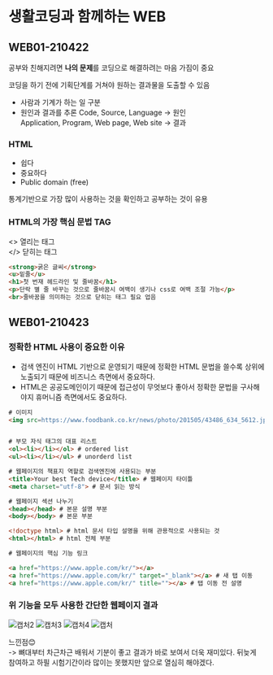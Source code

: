 # 생활코딩과 함께하는 WEB

## WEB01-210422

공부와 친해지려면 **나의 문제**를 코딩으로 해결하려는 마음 가짐이 중요  
  
코딩을 하기 전에 기획단계를 거쳐야 원하는 결과물을 도출할 수 있음  
  
- 사람과 기계가 하는 일 구분
- 원인과 결과를 추론
Code, Source, Language -> 원인  
Application, Program, Web page, Web site -> 결과  
  
### HTML

- 쉽다  
- 중요하다  
- Public domain (free)  
  
통계기반으로 가장 많이 사용하는 것을 확인하고 공부하는 것이 유용  
  
### HTML의 가장 핵심 문법 TAG

<> 열리는 태그  
</> 닫히는 태그

```html
<strong>굵은 글씨</strong>
<u>밑줄</u>
<h1>첫 번재 헤드라인 및 줄바꿈</h1>
<p>단락 별 줄 바꾸는 것으로 줄바꿈시 여백이 생기나 css로 여백 조절 가능</p>
<br>줄바꿈을 의미하는 것으로 닫히는 태그 필요 업음
```

## WEB01-210423  

### 정확한 HTML 사용이 중요한 이유  

- 검색 엔진이 HTML 기반으로 운영되기 때문에 정확한 HTML 문법을 쓸수록 상위에 노출되기 때문에 비즈니스 측면에서 중요하다.
- HTML은 공공도메인이기 때문에 접근성이 무엇보다 좋아서 정확한 문법을 구사해야지 휴머니즘 측면에서도 중요하다.
  
```html
# 이미지
<img src=https://www.foodbank.co.kr/news/photo/201505/43486_634_5612.jpg width="100%">


# 부모 자식 태그의 대표 리스트
<ol><li></li></ol> # ordered list
<ul><li></li></ul> # unorderd list

# 웹페이지의 책표지 역할로 검색엔진에 사용되는 부분
<title>Your best Tech device</title> # 웹페이지 타이틀
<meta charset="utf-8"> # 문서 읽는 방식

# 웹페이지 섹션 나누기
<head></head> # 본문 설명 부분
<body></body> # 본문 부분

<!doctype html> # html 문서 타입 설명을 위해 관용적으로 사용되는 것
<html></html> # html 전체 부분

# 웹페이지의 핵심 기능 링크

<a href="https://www.apple.com/kr/"></a>
<a href="https://www.apple.com/kr/" target="_blank"></a> # 새 탭 이동
<a href="https://www.apple.com/kr/" title=""></a> # 탭 이동 전 설명
```

### 위 기능을 모두 사용한 간단한 웹페이지 결과

![캡처2](https://user-images.githubusercontent.com/72259053/116818057-5f7dd380-aba4-11eb-9de7-17e862a9056a.PNG)
![캡처3](https://user-images.githubusercontent.com/72259053/116818060-61479700-aba4-11eb-8600-f0c6cc99bd27.PNG)
![캡처4](https://user-images.githubusercontent.com/72259053/116818061-61479700-aba4-11eb-9fd8-0edf7fb35348.PNG)
![캡처](https://user-images.githubusercontent.com/72259053/116818062-61e02d80-aba4-11eb-963d-78049190bbf9.PNG)
  
느낀점😊  
-> 뼈대부터 차근차근 배워서 기분이 좋고
결과가 바로 보여서 더욱 재미있다.
뒤늦게 참여하고 하필 시험기간이라 많이는 못했지만
앞으로 열심히 해야겠다.  

